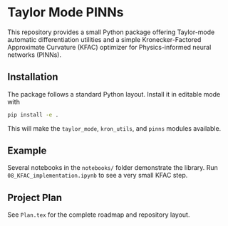 # Taylor Mode PINNs

This repository provides a small Python package offering
Taylor-mode automatic differentiation utilities and a simple
Kronecker-Factored Approximate Curvature (KFAC) optimizer for
Physics-informed neural networks (PINNs).

## Installation

The package follows a standard Python layout.  Install it in editable mode
with

```bash
pip install -e .
```

This will make the `taylor_mode`, `kron_utils`, and `pinns` modules
available.

## Example

Several notebooks in the `notebooks/` folder demonstrate the library.
Run `08_KFAC_implementation.ipynb` to see a very small KFAC step.

## Project Plan

See `Plan.tex` for the complete roadmap and repository layout.
